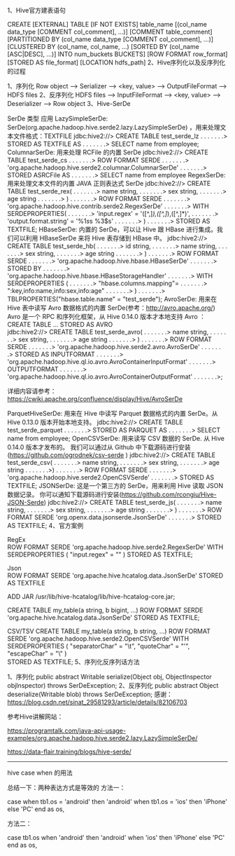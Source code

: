 1、Hive官方建表语句

CREATE [EXTERNAL] TABLE [IF NOT EXISTS] table_name
[(col_name data_type [COMMENT col_comment], ...)]
[COMMENT table_comment]
[PARTITIONED BY (col_name data_type [COMMENT col_comment], ...)]
[CLUSTERED BY (col_name, col_name, ...)
[SORTED BY (col_name [ASC|DESC], ...)]
INTO num_buckets BUCKETS]
[ROW FORMAT row_format]
[STORED AS file_format]
[LOCATION hdfs_path]
2、Hive序列化以及反序列化的过程

1、序列化
Row object –> Serializer –> <key, value> –> OutputFileFormat –> HDFS files
2、反序列化
HDFS files –> InputFileFormat –> <key, value> –> Deserializer –> Row object
3、Hive-SerDe

SerDe 类型	应用
LazySimpleSerDe: SerDe(org.apache.hadoop.hive.serde2.lazy.LazySimpleSerDe) ，用来处理文本文件格式：TEXTFILE 	jdbc:hive2://> CREATE TABLE test_serde_lz
. . . . . . .> STORED AS TEXTFILE AS
. . . . . . .> SELECT name from employee;
ColumnarSerDe: 用来处理 RCFile 的内置 SerDe	jdbc:hive2://> CREATE TABLE test_serde_cs
. . . . . . .> ROW FORMAT SERDE
. . . . . . .> 'org.apache.hadoop.hive.serde2.columnar.ColumnarSerDe'
. . . . . . .> STORED ASRCFile AS
. . . . . . .> SELECT name from employee
RegexSerDe: 用来处理文本文件的内置 JAVA 正则表达式 SerDe	jdbc:hive2://> CREATE TABLE test_serde_rex(
. . . . . . .> name string,
. . . . . . .> sex string,
. . . . . . .> age string
. . . . . . .> )
. . . . . . .> ROW FORMAT SERDE
. . . . . . .> 'org.apache.hadoop.hive.contrib.serde2.RegexSerDe'
. . . . . . .> WITH SERDEPROPERTIES(
. . . . . . .> 'input.regex' = '([^,]*),([^,]*),([^,]*)',
. . . . . . .> 'output.format.string' = '%1$s %2$s %3$s'
. . . . . . .> )
. . . . . . .> STORED AS TEXTFILE;
HBaseSerDe: 内置的 SerDe，可以让 Hive 跟 HBase 进行集成。我们可以利用 HBaseSerDe 来将 Hive 表存储到 HBase 中。	jdbc:hive2://> CREATE TABLE test_serde_hb(
. . . . . . .> id string,
. . . . . . .> name string,
. . . . . . .> sex string,
. . . . . . .> age string
. . . . . . .> )
. . . . . . .> ROW FORMAT SERDE
. . . . . . .> 'org.apache.hadoop.hive.hbase.HBaseSerDe'
. . . . . . .> STORED BY
. . . . . . .> 'org.apache.hadoop.hive.hbase.HBaseStorageHandler'
. . . . . . .> WITH SERDEPROPERTIES (
. . . . . . .> "hbase.columns.mapping"=
. . . . . . .> ":key,info:name,info:sex,info:age"
. . . . . . .> )
. . . . . . .> TBLPROPERTIES("hbase.table.name" = "test_serde");
AvroSerDe: 用来在 Hive 表中读写 Avro 数据格式的内置 SerDe(参考：http://avro.apache.org/) 
Avro 是一个 RPC 和序列化框架，从 Hive 0.14.0 版本才本地支持 Avro ：CREATE TABLE ... STORED AS AVRO 	
jdbc:hive2://> CREATE TABLE test_serde_avro(
. . . . . . .> name string,
. . . . . . .> sex string,
. . . . . . .> age string
. . . . . . .> )
. . . . . . .> ROW FORMAT SERDE
. . . . . . .> 'org.apache.hadoop.hive.serde2.avro.AvroSerDe'
. . . . . . .> STORED AS INPUTFORMAT
. . . . . . .> 'org.apache.hadoop.hive.ql.io.avro.AvroContainerInputFormat'
. . . . . . .> OUTPUTFORMAT
. . . . . . .> 'org.apache.hadoop.hive.ql.io.avro.AvroContainerOutputFormat'
. . . . . . .>;

详细内容请参考：https://cwiki.apache.org/confluence/display/Hive/AvroSerDe

ParquetHiveSerDe: 用来在 Hive 中读写 Parquet 数据格式的内置 SerDe。从 Hive 0.13.0 版本开始本地支持。	jdbc:hive2://> CREATE TABLE test_serde_parquet
. . . . . . .> STORED AS PARQUET AS
. . . . . . .> SELECT name from employee;
OpenCSVSerDe: 用来读写 CSV 数据的 SerDe. 从 Hive 0.14.0 版本才发布的。
我们可以通过从 Github 中下载源码进行安装(https://github.com/ogrodnek/csv-serde )	jdbc:hive2://> CREATE TABLE test_serde_csv(
. . . . . . .> name string,
. . . . . . .> sex string,
. . . . . . .> age string
. . . . . . .>)
. . . . . . .> ROW FORMAT SERDE
. . . . . . .> 'org.apache.hadoop.hive.serde2.OpenCSVSerde'
. . . . . . .> STORED AS TEXTFILE;
JSONSerDe: 这是一个第三方的 SerDe，用来利用 Hive 读取 JSON 数据记录。
你可以通知下载源码进行安装(https://github.com/rcongiu/Hive-JSON-Serde) 	jdbc:hive2://> CREATE TABLE test_serde_js(
. . . . . . .> name string,
. . . . . . .> sex string,
. . . . . . .> age string
. . . . . . .> )
. . . . . . .> ROW FORMAT SERDE 'org.openx.data.jsonserde.JsonSerDe'
. . . . . . .> STORED AS TEXTFILE;
4、官方案例

RegEx	
ROW FORMAT SERDE
'org.apache.hadoop.hive.serde2.RegexSerDe'
WITH SERDEPROPERTIES 
(
"input.regex" = "<regex>"
)
STORED AS TEXTFILE;

Json	
ROW FORMAT SERDE 
'org.apache.hive.hcatalog.data.JsonSerDe' 
STORED AS TEXTFILE


 ADD JAR /usr/lib/hive-hcatalog/lib/hive-hcatalog-core.jar;


CREATE TABLE my_table(a string, b bigint, ...)
ROW FORMAT SERDE 'org.apache.hive.hcatalog.data.JsonSerDe'
STORED AS TEXTFILE;

CSV/TSV	CREATE TABLE my_table(a string, b string, ...)
ROW FORMAT SERDE 'org.apache.hadoop.hive.serde2.OpenCSVSerde'
WITH SERDEPROPERTIES (
   "separatorChar" = "\t",
   "quoteChar"     = "'",
   "escapeChar"    = "\\"
)  
STORED AS TEXTFILE;
5、序列化反序列话方法

1、序列化
public abstract Writable serialize(Object obj, ObjectInspector objInspector)
      throws SerDeException;
2、反序列化
public abstract Object deserialize(Writable blob) throws SerDeException;
感谢：https://blog.csdn.net/sinat_29581293/article/details/82106703

参考Hive讲解网站：

https://programtalk.com/java-api-usage-examples/org.apache.hadoop.hive.serde2.lazy.LazySimpleSerDe/

https://data-flair.training/blogs/hive-serde/

*** 
hive case when 的用法

总结一下：两种表达方式是等效的
方法一：

case 
when tb1.os = 'android' then 'android'
when tb1.os = 'ios' then 'iPhone'
else 'PC'
end as os,

方法二：

case tb1.os
when 'android' then 'android'
when 'ios' then 'iPhone'
else 'PC'
end as os,
